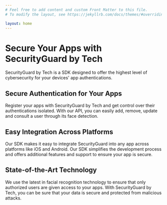 ```yaml
---
# Feel free to add content and custom Front Matter to this file.
# To modify the layout, see https://jekyllrb.com/docs/themes/#overriding-theme-defaults

layout: home
---
```


# Secure Your Apps with SecurityGuard by Tech

SecurityGuard by Tech is a SDK designed to offer the highest level of cybersecurity for your
devices' app authentications.

## Secure Authentication for Your Apps

Register your apps with SecurityGuard by Tech and get control over their authentications isolated.
With our API, you can easily add, remove, update and consult a user through its face detection.

## Easy Integration Across Platforms

Our SDK makes it easy to integrate SecurityGuard into any app across platforms like iOS and
Android. Our SDK simplifies the development process and offers additional features and support to
ensure your app is secure.

## State-of-the-Art Technology

We use the latest in facial recognition technology to ensure that only authorized users are given
access to your apps. With SecurityGuard by Tech, you can be sure that your data is secure and
protected from malicious attacks.
